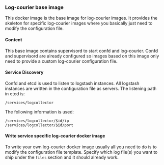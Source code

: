 ### Log-courier base image
This docker image is the base image for log-courier images. It provides the skeleton for specific log-courier images where you basically just need to modify the configuration file.

#### Content
This base image contains supervisord to start confd and log-courier. Confd and supervisord are already configured so images based on this image only need to provide a custom log-courier configuration file.

#### Service Discovery
Confd and etcd is used to listen to logstash instances. All logstash instances are written in the configuration file as servers.
The listening path in etcd is:
```
/services/logcollector
```

The following information is used:
```
/services/logcollector/$id/ip
/services/logcollector/$id/port
```

#### Write service specific log-courier docker image
To write your own log-courier docker image usually all you need to do is to modify the configuration file template.
Specify which log file(s) you want to ship under the `files` section and it should already work.
